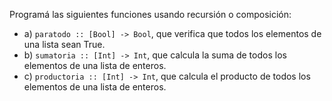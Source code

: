 Programá las siguientes funciones usando recursión o composición:

* a) ```paratodo :: [Bool] -> Bool```,  que  verifica que todos los  elementos  de  una  lista sean True.
* b) ```sumatoria :: [Int] -> Int```,  que  calcula  la  suma  de  todos  los  elementos  de  una lista de enteros.
* c) ```productoria :: [Int] -> Int```, que calcula el producto de todos los elementos de una lista de enteros.
